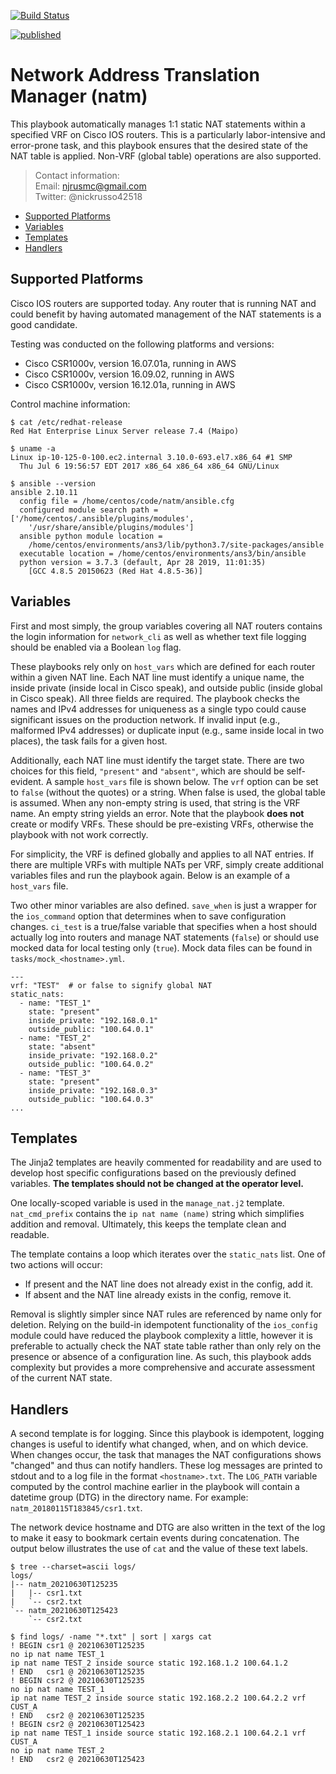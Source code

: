 [![Build Status](
https://travis-ci.com/nickrusso42518/natm.svg?branch=master)](
https://travis-ci.com/nickrusso42518/natm)

[![published](
http://cs.co/codeex-badge)](
https://developer.cisco.com/codeexchange/github/repo/nickrusso42518/natm)

# Network Address Translation Manager (natm)
This playbook automatically manages 1:1 static NAT statements
within a specified VRF on Cisco IOS routers. This is a particularly
labor-intensive and error-prone task, and this playbook
ensures that the desired state of the NAT table is applied.
Non-VRF (global table) operations are also supported.

> Contact information:\
> Email:    njrusmc@gmail.com\
> Twitter:  @nickrusso42518

  * [Supported Platforms](#supported-platforms)
  * [Variables](#variables)
  * [Templates](#templates)
  * [Handlers](#handlers)

## Supported Platforms
Cisco IOS routers are supported today. Any router that is running NAT and
could benefit by having automated management of the NAT statements is a good
candidate.

Testing was conducted on the following platforms and versions:
  * Cisco CSR1000v, version 16.07.01a, running in AWS
  * Cisco CSR1000v, version 16.09.02, running in AWS
  * Cisco CSR1000v, version 16.12.01a, running in AWS

Control machine information:
```
$ cat /etc/redhat-release
Red Hat Enterprise Linux Server release 7.4 (Maipo)

$ uname -a
Linux ip-10-125-0-100.ec2.internal 3.10.0-693.el7.x86_64 #1 SMP
  Thu Jul 6 19:56:57 EDT 2017 x86_64 x86_64 x86_64 GNU/Linux

$ ansible --version
ansible 2.10.11
  config file = /home/centos/code/natm/ansible.cfg
  configured module search path = ['/home/centos/.ansible/plugins/modules',
    '/usr/share/ansible/plugins/modules']
  ansible python module location =
    /home/centos/environments/ans3/lib/python3.7/site-packages/ansible
  executable location = /home/centos/environments/ans3/bin/ansible
  python version = 3.7.3 (default, Apr 28 2019, 11:01:35)
    [GCC 4.8.5 20150623 (Red Hat 4.8.5-36)]
```

## Variables
First and most simply, the group variables covering all NAT routers
contains the login information for `network_cli` as well as whether
text file logging should be enabled via a Boolean `log` flag.

These playbooks rely only on `host_vars` which are defined for each router
within a given NAT line. Each NAT line must identify a unique name,
the inside private (inside local in Cisco speak), and outside public
(inside global in Cisco speak). All three fields are required. The
playbook checks the names and IPv4 addresses for uniqueness as a single
typo could cause significant issues on the production network. If invalid
input (e.g., malformed IPv4 addresses) or duplicate input (e.g., same
inside local in two places), the task fails for a given host.

Additionally, each NAT line must identify the target state. There are
two choices for this field, `"present"` and `"absent"`, which are should
be self-evident. A sample `host_vars` file is shown below. The `vrf`
option can be set to `false` (without the quotes) or a string. When
false is used, the global table is assumed. When any non-empty string is
used, that string is the VRF name. An empty string yields an error.
Note that the playbook **does not** create or modify VRFs. These should
be pre-existing VRFs, otherwise the playbook with not work correctly.

For simplicity, the VRF is defined globally and applies to all NAT entries.
If there are multiple VRFs with multiple NATs per VRF, simply create
additional variables files and run the playbook again. Below is an example of
a `host_vars` file.

Two other minor variables are also defined. `save_when` is just a wrapper for
the `ios_command` option that determines when to save configuration changes.
`ci_test` is a true/false variable that specifies when a host should actually
log into routers and manage NAT statements (`false`) or should use mocked
data for local testing only (`true`). Mock data files can be found in
`tasks/mock_<hostname>.yml`.

```
---
vrf: "TEST"  # or false to signify global NAT
static_nats:
  - name: "TEST_1"
    state: "present"
    inside_private: "192.168.0.1"
    outside_public: "100.64.0.1"
  - name: "TEST_2"
    state: "absent"
    inside_private: "192.168.0.2"
    outside_public: "100.64.0.2"
  - name: "TEST_3"
    state: "present"
    inside_private: "192.168.0.3"
    outside_public: "100.64.0.3"
...
```

## Templates
The Jinja2 templates are heavily commented for readability and are used to
develop host specific configurations based on the previously defined variables.
 __The templates should not be changed at the operator level.__

One locally-scoped variable is used in the `manage_nat.j2` template.
`nat_cmd_prefix` contains the `ip nat name (name)` string which simplifies
addition and removal.  Ultimately, this keeps the template clean and readable.

The template contains a loop which iterates over the `static_nats` list. One
of two actions will occur:

  * If present and the NAT line does not already exist in the config, add it.
  * If absent and the NAT line already exists in the config, remove it.

Removal is slightly simpler since NAT rules are referenced by name only
for deletion. Relying on the build-in idempotent functionality of the
`ios_config` module could have reduced the playbook complexity a little,
however it is preferable to actually check the NAT state table rather than
only rely on the presence or absence of a configuration line. As such, this
playbook adds complexity but provides a more comprehensive and accurate
assessment of the current NAT state.

## Handlers
A second template is for logging. Since this playbook is idempotent, logging
changes is useful to identify what changed, when, and on which device. When
changes occur, the task that manages the NAT configurations shows "changed"
and thus can notify handlers. These log messages are printed to stdout
and to a log file in the format `<hostname>.txt`. The `LOG_PATH`
variable computed by the control machine earlier in the playbook
will contain a datetime group (DTG) in the directory name. For example:
`natm_20180115T183845/csr1.txt`.

The network device hostname and DTG are also written in the text of the
log to make it easy to bookmark certain events during concatenation.
The output below illustrates the use of `cat` and the value of
these text labels.

```
$ tree --charset=ascii logs/
logs/
|-- natm_20210630T125235
|   |-- csr1.txt
|   `-- csr2.txt
`-- natm_20210630T125423
    `-- csr2.txt

$ find logs/ -name "*.txt" | sort | xargs cat
! BEGIN csr1 @ 20210630T125235
no ip nat name TEST_1
ip nat name TEST_2 inside source static 192.168.1.2 100.64.1.2
! END   csr1 @ 20210630T125235
! BEGIN csr2 @ 20210630T125235
no ip nat name TEST_1
ip nat name TEST_2 inside source static 192.168.2.2 100.64.2.2 vrf CUST_A
! END   csr2 @ 20210630T125235
! BEGIN csr2 @ 20210630T125423
ip nat name TEST_1 inside source static 192.168.2.1 100.64.2.1 vrf CUST_A
no ip nat name TEST_2
! END   csr2 @ 20210630T125423
```
